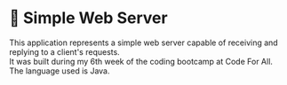 # 🛜 Simple Web Server

This application represents a simple web server capable of receiving and replying to a client's requests. <br>
It was built during my 6th week of the coding bootcamp at Code For All. <br>
The language used is Java. 


